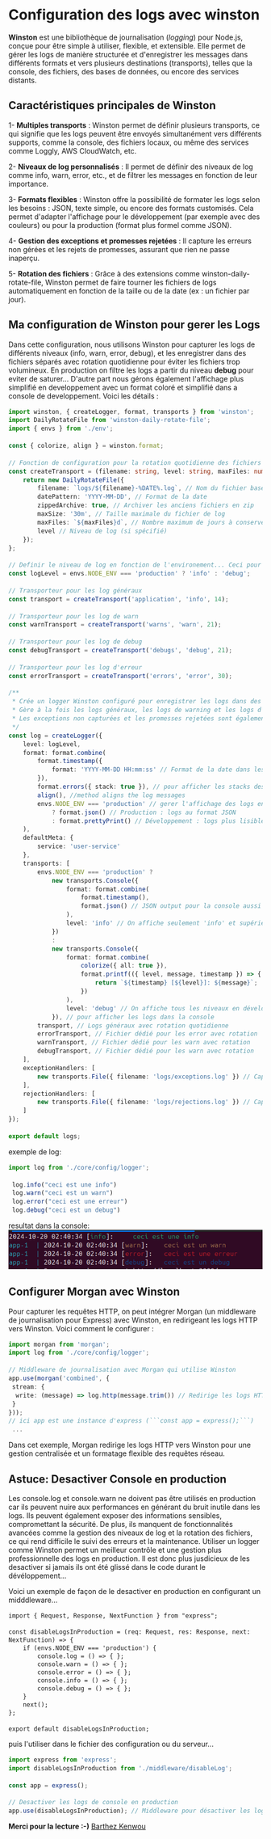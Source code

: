 # Configuration des logs avec winston

**Winston** est une bibliothèque de journalisation (*logging*) pour Node.js, conçue pour être simple à utiliser, flexible, et extensible. Elle permet de gérer les logs de manière structurée et d'enregistrer les messages dans différents formats et vers plusieurs destinations (transports), telles que la console, des fichiers, des bases de données, ou encore des services distants.

## Caractéristiques principales de Winston

1- **Multiples transports** : Winston permet de définir plusieurs transports, ce qui signifie que les logs peuvent être envoyés simultanément vers différents supports, comme la console, des fichiers locaux, ou même des services comme Loggly, AWS CloudWatch, etc.

2- **Niveaux de log personnalisés** : Il permet de définir des niveaux de log comme info, warn, error, etc., et de filtrer les messages en fonction de leur importance.

3- **Formats flexibles** : Winston offre la possibilité de formater les logs selon les besoins : JSON, texte simple, ou encore des formats customisés. Cela permet d'adapter l'affichage pour le développement (par exemple avec des couleurs) ou pour la production (format plus formel comme JSON).

4- **Gestion des exceptions et promesses rejetées** : Il capture les erreurs non gérées et les rejets de promesses, assurant que rien ne passe inaperçu.

5- **Rotation des fichiers** : Grâce à des extensions comme winston-daily-rotate-file, Winston permet de faire tourner les fichiers de logs automatiquement en fonction de la taille ou de la date (ex : un fichier par jour).

## Ma configuration de Winston pour gerer les Logs

Dans cette configuration, nous utilisons Winston pour capturer les logs de différents niveaux (info, warn, error, debug), et les enregistrer dans des fichiers séparés avec rotation quotidienne pour éviter les fichiers trop volumineux. En production on filtre les logs a partir du niveau **debug** pour eviter de saturer... D'autre part nous gérons également l'affichage plus simplifié en developpement avec un format coloré et simplifié dans a console de developpement. Voici les détails :

```typescript
import winston, { createLogger, format, transports } from 'winston';
import DailyRotateFile from 'winston-daily-rotate-file';
import { envs } from './env';

const { colorize, align } = winston.format;

// Fonction de configuration pour la rotation quotidienne des fichiers de logs
const createTransport = (filename: string, level: string, maxFiles: number) => {
    return new DailyRotateFile({
        filename: `logs/${filename}-%DATE%.log`, // Nom du fichier basé sur le niveau
        datePattern: 'YYYY-MM-DD', // Format de la date
        zippedArchive: true, // Archiver les anciens fichiers en zip
        maxSize: '30m', // Taille maximale du fichier de log
        maxFiles: `${maxFiles}d`, // Nombre maximum de jours à conserver
        level // Niveau de log (si spécifié)
    });
};

// Definir le niveau de log en fonction de l'environement... Ceci pour filtrer certains log et ne pas les envoyer en production 
const logLevel = envs.NODE_ENV === 'production' ? 'info' : 'debug';

// Transporteur pour les log généraux
const transport = createTransport('application', 'info', 14);

// Transporteur pour les log de warn
const warnTransport = createTransport('warns', 'warn', 21);

// Transporteur pour les log de debug
const debugTransport = createTransport('debugs', 'debug', 21);

// Transporteur pour les log d'erreur
const errorTransport = createTransport('errors', 'error', 30);

/**
 * Crée un logger Winston configuré pour enregistrer les logs dans des fichiers avec rotation quotidienne.
 * Gère à la fois les logs généraux, les logs de warning et les logs d'erreurs.
 * Les exceptions non capturées et les promesses rejetées sont également traitées.
 */
const log = createLogger({
    level: logLevel,
    format: format.combine(
        format.timestamp({
            format: 'YYYY-MM-DD HH:mm:ss' // Format de la date dans les fichiers
        }),
        format.errors({ stack: true }), // pour afficher les stacks des erreurs
        align(), //method aligns the log messages
        envs.NODE_ENV === 'production' // gerer l'affichage des logs en fonction de l'environnement de dévéloppement
            ? format.json() // Production : logs au format JSON
            : format.prettyPrint() // Développement : logs plus lisibles
    ),
    defaultMeta: {
        service: 'user-service'
    },
    transports: [
        envs.NODE_ENV === 'production' ?
            new transports.Console({
                format: format.combine(
                    format.timestamp(),
                    format.json() // JSON output pour la console aussi
                ),
                level: 'info' // On affiche seulement 'info' et supérieur en production
            })
            :
            new transports.Console({
                format: format.combine(
                    colorize({ all: true }),
                    format.printf(({ level, message, timestamp }) => {
                        return `${timestamp} [${level}]: ${message}`;
                    })
                ),
                level: 'debug' // On affiche tous les niveaux en développement
            }), // pour afficher les logs dans la console
        transport, // Logs généraux avec rotation quotidienne
        errorTransport, // Fichier dédié pour les error avec rotation
        warnTransport, // Fichier dédié pour les warn avec rotation
        debugTransport, // Fichier dédié pour les warn avec rotation
    ],
    exceptionHandlers: [
        new transports.File({ filename: 'logs/exceptions.log' }) // Capture les exceptions non interceptées pour éviter que l'application ne se termine de manière inattendue
    ],
    rejectionHandlers: [
        new transports.File({ filename: 'logs/rejections.log' }) // Capture les promesses rejetées
    ]
});

export default logs;
```

exemple de log:

```typescript
import log from './core/config/logger';

 log.info("ceci est une info")
 log.warn("ceci est un warn")
 log.error("ceci est une erreur")
 log.debug("ceci est un debug")
 ```

resultat dans la console:
![alt text](public/logResult.png)

## Configurer Morgan avec Winston

Pour capturer les requêtes HTTP, on peut intégrer Morgan (un middleware de journalisation pour Express) avec Winston, en redirigeant les logs HTTP vers Winston. Voici comment le configurer :

```typescript
import morgan from 'morgan';
import log from './core/config/logger';

// Middleware de journalisation avec Morgan qui utilise Winston
app.use(morgan('combined', {
 stream: {
  write: (message) => log.http(message.trim()) // Redirige les logs HTTP vers Winston
 }
}));
// ici app est une instance d'express (```const app = express();```)
 ...
 ```

Dans cet exemple, Morgan redirige les logs HTTP vers Winston pour une gestion centralisée et un formatage flexible des requêtes réseau.

## Astuce: Desactiver Console en production

Les console.log et console.warn ne doivent pas être utilisés en production car ils peuvent nuire aux performances en générant du bruit inutile dans les logs. Ils peuvent également exposer des informations sensibles, compromettant la sécurité. De plus, ils manquent de fonctionnalités avancées comme la gestion des niveaux de log et la rotation des fichiers, ce qui rend difficile le suivi des erreurs et la maintenance. Utiliser un logger comme Winston permet un meilleur contrôle et une gestion plus professionnelle des logs en production. Il est donc plus jusdicieux de les desactiver si jamais ils ont été glissé dans le code durant le dévéloppement...

Voici un exemple de façon de le desactiver en production en configurant un midddleware...

```import { envs } from "@src/core/config/env";
import { Request, Response, NextFunction } from "express";

const disableLogsInProduction = (req: Request, res: Response, next: NextFunction) => {
    if (envs.NODE_ENV === 'production') {
        console.log = () => { };
        console.warn = () => { };
        console.error = () => { };
        console.info = () => { };
        console.debug = () => { };
    }
    next();
};

export default disableLogsInProduction;
```

puis l'utiliser dans le fichier des configuration ou du serveur...

```typescript
import express from 'express';
import disableLogsInProduction from './middleware/disableLog';

const app = express();

// Desactiver les logs de console en production
app.use(disableLogsInProduction); // Middleware pour désactiver les logs
```

**Merci pour la lecture :-)**
[Barthez Kenwou](https://www.linkedin.com/in/barthez-kenwou/?)
